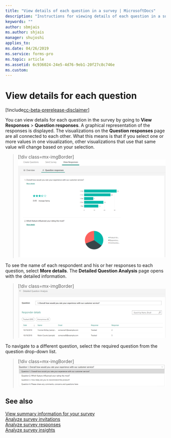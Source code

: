 ```yaml
---
title: "View details of each question in a survey | MicrosoftDocs"
description: "Instructions for viewing details of each question in a survey"
keywords: ""
author: sbmjais
ms.author: shjais
manager: shujoshi
applies_to: 
ms.date: 04/26/2019
ms.service: forms-pro
ms.topic: article
ms.assetid: 6c936024-24e5-4d76-9eb1-20f27c8c746e
ms.custom: 
---
```


# View details for each question

[!include[cc-beta-prerelease-disclaimer](includes/cc-beta-prerelease-disclaimer.md)]

You can view details for each question in the survey by going to **View Responses** &gt; **Question responses**. A graphical representation of the responses is displayed. The visualizations on the **Question responses** page are all connected to each other. What this means is that if you select one or more values in one visualization, other visualizations that use that same value will change based on your selection.

> [!div class=mx-imgBorder]
> ![Question responses summary](media/ques-responses.png "Question responses summary")

To see the name of each respondent and his or her responses to each question, select **More details**. The **Detailed Question Analysis** page opens with the detailed information.

> [!div class=mx-imgBorder]
> ![Detailed Question Analysis page](media/detail-ques-analysis.png "Detailed Question Analysis page")

To navigate to a different question, select the required question from the question drop-down list.

> [!div class=mx-imgBorder]
> ![Navigate to a different question](media/navigate-ques.png "Navigate to a different question")

## See also

[View summary information for your survey](view-summary-information.md)<br>
[Analyze survey invitations](analyze-survey-invitations.md)<br>
[Analyze survey responses](analyze-survey-responses.md)<br>
[Analyze survey insights](analyze-survey-insights.md)